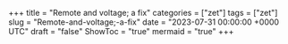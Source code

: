 +++
title = "Remote and voltage; a fix"
categories = ["zet"]
tags = ["zet"]
slug = "Remote-and-voltage;-a-fix"
date = "2023-07-31 00:00:00 +0000 UTC"
draft = "false"
ShowToc = "true"
mermaid = "true"
+++

